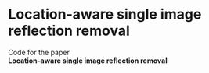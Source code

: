 # Location-aware single image reflection removal
Code for the paper </br> **Location-aware single image reflection removal**


